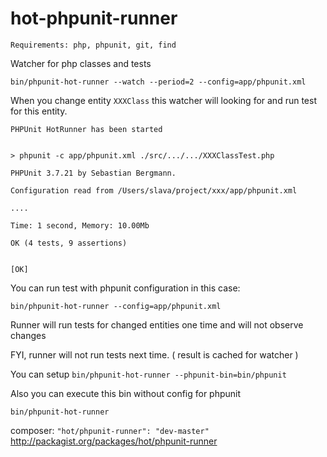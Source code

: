 hot-phpunit-runner
==================

`Requirements: php, phpunit, git, find`

Watcher for php classes and tests

`bin/phpunit-hot-runner --watch --period=2 --config=app/phpunit.xml`

When you change entity `XXXClass` this watcher will looking for and run test for this entity.

```
PHPUnit HotRunner has been started


> phpunit -c app/phpunit.xml ./src/.../.../XXXClassTest.php

PHPUnit 3.7.21 by Sebastian Bergmann.

Configuration read from /Users/slava/project/xxx/app/phpunit.xml

....

Time: 1 second, Memory: 10.00Mb

OK (4 tests, 9 assertions)


[OK]

```

You can run test with phpunit configuration in this case:

`bin/phpunit-hot-runner --config=app/phpunit.xml`

Runner will run tests for changed entities one time and will not observe changes

FYI, runner will not run tests next time. ( result is cached for watcher )

You can setup `bin/phpunit-hot-runner --phpunit-bin=bin/phpunit`

Also you can execute this bin without config for phpunit

`bin/phpunit-hot-runner`

composer: `"hot/phpunit-runner": "dev-master"` http://packagist.org/packages/hot/phpunit-runner



